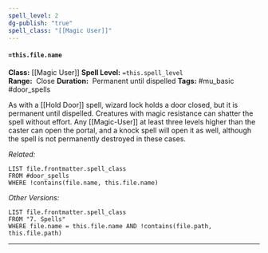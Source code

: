 ```yaml
---
spell_level: 2
dg-publish: "true"
spell_class: "[[Magic User]]"
---
```


#### `=this.file.name`

**Class:** [[Magic User]]
**Spell Level:** `=this.spell_level`  
**Range:**  Close
**Duration:**  Permanent until dispelled
**Tags:** #mu_basic #door_spells

As with a [[Hold Door]] spell, wizard lock holds a door closed, but it is permanent until dispelled. Creatures with magic resistance can shatter the spell without effort. 
Any [[Magic-User]] at least three levels higher than the caster can open the portal, and a knock spell will open it as well, although the spell is not permanently destroyed in these cases.

*Related:* 
```dataview
LIST file.frontmatter.spell_class
FROM #door_spells
WHERE !contains(file.name, this.file.name)
```

*Other Versions:*
```dataview
LIST file.frontmatter.spell_class
FROM "7. Spells"
WHERE file.name = this.file.name AND !contains(file.path, this.file.path)
```
___



